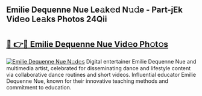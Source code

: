## Emilie Dequenne Nue Le𝚊k𝚎d N𝚞𝚍e - Part-jEk Vid𝚎o Le𝚊ks Photos 24Qii

# <h2><a href="http://fb5jun9.evod.top/?m=Emilie+Dequenne+Nue">🔗 👉🔴 Emilie Dequenne Nue Vid𝚎o Ph𝚘t𝚘s</a></h2>

[![Emilie Dequenne Nue N𝚞d𝚎s](https://i.imgur.com/8V9OHl7.gif)](http://fb5jun9.evod.top/?m=Emilie+Dequenne+Nue)
Digital entertainer Emilie Dequenne Nue and multimedia artist, celebrated for disseminating dance and lifestyle content via collaborative dance routines and short videos. Influential educator Emilie Dequenne Nue, known for their innovative teaching methods and commitment to education. 
